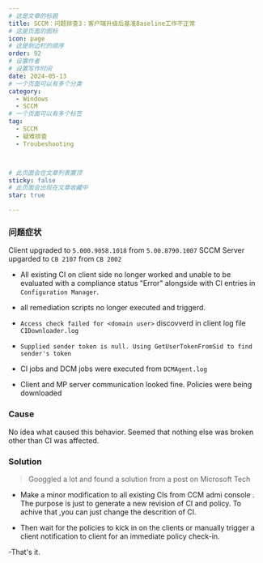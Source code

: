 ```yaml
---
# 这是文章的标题
title: SCCM：问题排查3：客户端升级后基准Baseline工作不正常
# 这是页面的图标
icon: page
# 这是侧边栏的顺序
order: 92
# 设置作者
# 设置写作时间
date: 2024-05-13
# 一个页面可以有多个分类
category:
  - Windows
  - SCCM
# 一个页面可以有多个标签
tag:
  - SCCM
  - 疑难排查
  - Troubeshooting



# 此页面会在文章列表置顶
sticky: false
# 此页面会出现在文章收藏中
star: true

---
```



### 问题症状

Client upgraded to `5.000.9058.1018` from `5.00.8790.1007`
SCCM Server upgarded to `CB 2107` from `CB 2002`

- All existing CI on client side no longer worked and unable to be evaluated with a compliance status "Error" alongside with CI entries in `Configuration Manager`.

- all remediation scripts no longer executed and triggerd.

- `Access check failed for <domain user>` discovverd in client log file `CIDownloader.log`

- `Supplied sender token is null. Using GetUserTokenFromSid to find sender's token`

- CI jobs and DCM jobs were executed from `DCMAgent.log`

- Client and MP server communication looked fine. Policies were being downloaded



### Cause

No idea what caused this behavior.  Seemed that nothing else was broken other than CI was affected. 

### Solution

> Googgled a lot and found a solution from a post on Microsoft Tech

- Make a minor modification to all existing CIs from CCM admi console . The purpose is just to generate a new revision of CI and policy. To achive that ,you can just change the descrition of CI.

- Then wait for the policies to kick in on the clients or manually trigger a client notification to client for an immediate policy check-in.

-That's it. 


